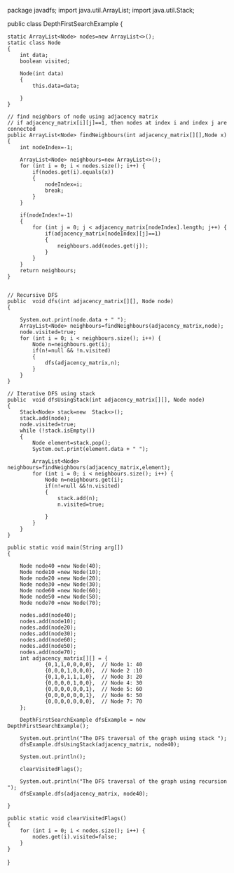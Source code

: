 
package javadfs;
import java.util.ArrayList;
import java.util.Stack;
 
public class DepthFirstSearchExample
{ 
 
	static ArrayList<Node> nodes=new ArrayList<>();
	static class Node
	{
		int data;
		boolean visited;
 
		Node(int data)
		{
			this.data=data;
 
		}
	}
 
	// find neighbors of node using adjacency matrix
	// if adjacency_matrix[i][j]==1, then nodes at index i and index j are connected
	public ArrayList<Node> findNeighbours(int adjacency_matrix[][],Node x)
	{
		int nodeIndex=-1;
 
		ArrayList<Node> neighbours=new ArrayList<>();
		for (int i = 0; i < nodes.size(); i++) {
			if(nodes.get(i).equals(x))
			{
				nodeIndex=i;
				break;
			}
		}
 
		if(nodeIndex!=-1)
		{
			for (int j = 0; j < adjacency_matrix[nodeIndex].length; j++) {
				if(adjacency_matrix[nodeIndex][j]==1)
				{
					neighbours.add(nodes.get(j));
				}
			}
		}
		return neighbours;
	}
 
 
	// Recursive DFS
	public  void dfs(int adjacency_matrix[][], Node node)
	{
 
		System.out.print(node.data + " ");
		ArrayList<Node> neighbours=findNeighbours(adjacency_matrix,node);
        node.visited=true;
		for (int i = 0; i < neighbours.size(); i++) {
			Node n=neighbours.get(i);
			if(n!=null && !n.visited)
			{
				dfs(adjacency_matrix,n);
			}
		}
	}
 
	// Iterative DFS using stack
	public  void dfsUsingStack(int adjacency_matrix[][], Node node)
	{
		Stack<Node> stack=new  Stack<>();
		stack.add(node);
		node.visited=true;
		while (!stack.isEmpty())
		{
			Node element=stack.pop();
			System.out.print(element.data + " ");
 
			ArrayList<Node> neighbours=findNeighbours(adjacency_matrix,element);
			for (int i = 0; i < neighbours.size(); i++) {
				Node n=neighbours.get(i);
				if(n!=null &&!n.visited)
				{
					stack.add(n);
					n.visited=true;
 
				}
			}
		}
	}
 
	public static void main(String arg[])
	{
 
		Node node40 =new Node(40);
		Node node10 =new Node(10);
		Node node20 =new Node(20);
		Node node30 =new Node(30);
		Node node60 =new Node(60);
		Node node50 =new Node(50);
		Node node70 =new Node(70);
 
		nodes.add(node40);
		nodes.add(node10);
		nodes.add(node20);
		nodes.add(node30);
		nodes.add(node60);
		nodes.add(node50);
		nodes.add(node70);
		int adjacency_matrix[][] = {
				{0,1,1,0,0,0,0},  // Node 1: 40
				{0,0,0,1,0,0,0},  // Node 2 :10
				{0,1,0,1,1,1,0},  // Node 3: 20
				{0,0,0,0,1,0,0},  // Node 4: 30
				{0,0,0,0,0,0,1},  // Node 5: 60
				{0,0,0,0,0,0,1},  // Node 6: 50
				{0,0,0,0,0,0,0},  // Node 7: 70
		};
 
		DepthFirstSearchExample dfsExample = new DepthFirstSearchExample();
 
		System.out.println("The DFS traversal of the graph using stack ");
		dfsExample.dfsUsingStack(adjacency_matrix, node40);
 
		System.out.println();
 
		clearVisitedFlags();
 
		System.out.println("The DFS traversal of the graph using recursion ");
		dfsExample.dfs(adjacency_matrix, node40);
 
	}
 
	public static void clearVisitedFlags()
	{
		for (int i = 0; i < nodes.size(); i++) {
			nodes.get(i).visited=false;
		}
	}
}
